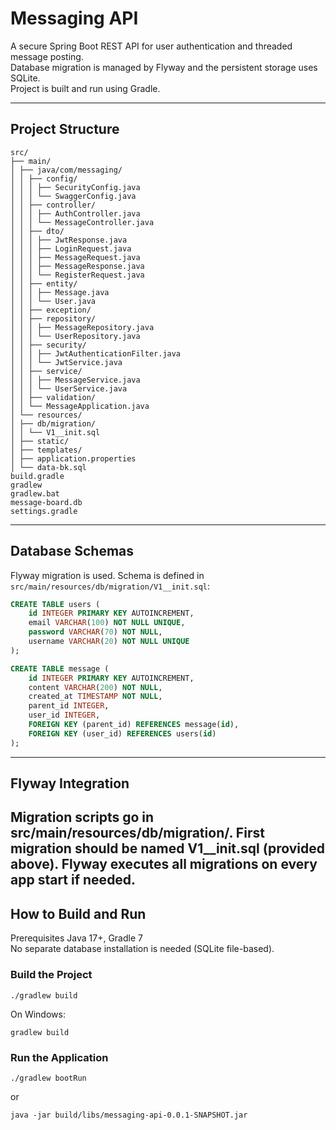# Messaging API

A secure Spring Boot REST API for user authentication and threaded message posting.  
Database migration is managed by Flyway and the persistent storage uses SQLite.  
Project is built and run using Gradle.

---

## Project Structure
```
src/
├── main/
│ ├── java/com/messaging/
│ │ ├── config/
│ │ │ ├── SecurityConfig.java
│ │ │ └── SwaggerConfig.java
│ │ ├── controller/
│ │ │ ├── AuthController.java
│ │ │ └── MessageController.java
│ │ ├── dto/
│ │ │ ├── JwtResponse.java
│ │ │ ├── LoginRequest.java
│ │ │ ├── MessageRequest.java
│ │ │ ├── MessageResponse.java
│ │ │ └── RegisterRequest.java
│ │ ├── entity/
│ │ │ ├── Message.java
│ │ │ └── User.java
│ │ ├── exception/
│ │ ├── repository/
│ │ │ ├── MessageRepository.java
│ │ │ └── UserRepository.java
│ │ ├── security/
│ │ │ ├── JwtAuthenticationFilter.java
│ │ │ └── JwtService.java
│ │ ├── service/
│ │ │ ├── MessageService.java
│ │ │ └── UserService.java
│ │ ├── validation/
│ │ └── MessageApplication.java
│ └── resources/
│ ├── db/migration/
│ │ └── V1__init.sql
│ ├── static/
│ ├── templates/
│ ├── application.properties
│ └── data-bk.sql
build.gradle
gradlew
gradlew.bat
message-board.db
settings.gradle
```

---

## Database Schemas

Flyway migration is used. Schema is defined in `src/main/resources/db/migration/V1__init.sql`:

```sql
CREATE TABLE users (
    id INTEGER PRIMARY KEY AUTOINCREMENT,
    email VARCHAR(100) NOT NULL UNIQUE,
    password VARCHAR(70) NOT NULL,
    username VARCHAR(20) NOT NULL UNIQUE
);

CREATE TABLE message (
    id INTEGER PRIMARY KEY AUTOINCREMENT,
    content VARCHAR(200) NOT NULL,
    created_at TIMESTAMP NOT NULL,
    parent_id INTEGER,
    user_id INTEGER,
    FOREIGN KEY (parent_id) REFERENCES message(id),
    FOREIGN KEY (user_id) REFERENCES users(id)
);
```
---
## Flyway Integration
Migration scripts go in src/main/resources/db/migration/.
First migration should be named V1__init.sql (provided above).
Flyway executes all migrations on every app start if needed.
---
## How to Build and Run
Prerequisites Java 17+, Gradle 7  
No separate database installation is needed (SQLite file-based).  

### Build the Project
```
./gradlew build  
```

On Windows:
```
gradlew build
```
### Run the Application
```
./gradlew bootRun
```
or
```
java -jar build/libs/messaging-api-0.0.1-SNAPSHOT.jar
```
